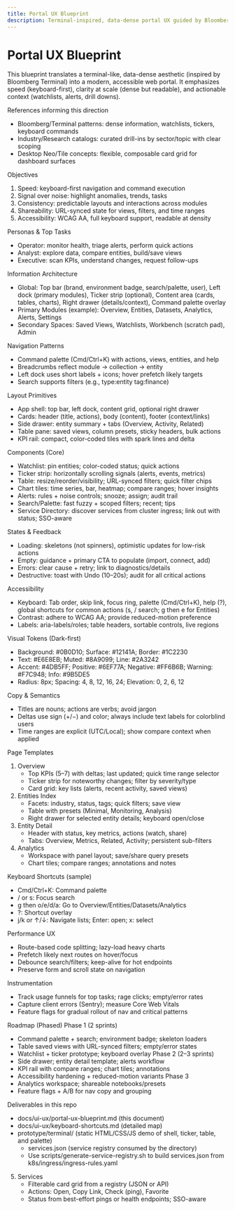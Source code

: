 ```yaml
---
title: Portal UX Blueprint
description: Terminal-inspired, data-dense portal UX guided by Bloomberg-like patterns with accessible, modern ergonomics.
---
```


# Portal UX Blueprint

This blueprint translates a terminal-like, data-dense aesthetic (inspired by Bloomberg Terminal) into a modern, accessible web portal. It emphasizes speed (keyboard-first), clarity at scale (dense but readable), and actionable context (watchlists, alerts, drill downs).

References informing this direction
- Bloomberg/Terminal patterns: dense information, watchlists, tickers, keyboard commands
- Industry/Research catalogs: curated drill-ins by sector/topic with clear scoping
- Desktop Neo/Tile concepts: flexible, composable card grid for dashboard surfaces

Objectives
1) Speed: keyboard-first navigation and command execution
2) Signal over noise: highlight anomalies, trends, tasks
3) Consistency: predictable layouts and interactions across modules
4) Shareability: URL-synced state for views, filters, and time ranges
5) Accessibility: WCAG AA, full keyboard support, readable at density

Personas & Top Tasks
- Operator: monitor health, triage alerts, perform quick actions
- Analyst: explore data, compare entities, build/save views
- Executive: scan KPIs, understand changes, request follow-ups

Information Architecture
- Global: Top bar (brand, environment badge, search/palette, user), Left dock (primary modules), Ticker strip (optional), Content area (cards, tables, charts), Right drawer (details/context), Command palette overlay
- Primary Modules (example): Overview, Entities, Datasets, Analytics, Alerts, Settings
- Secondary Spaces: Saved Views, Watchlists, Workbench (scratch pad), Admin

Navigation Patterns
- Command palette (Cmd/Ctrl+K) with actions, views, entities, and help
- Breadcrumbs reflect module → collection → entity
- Left dock uses short labels + icons; hover prefetch likely targets
- Search supports filters (e.g., type:entity tag:finance)

Layout Primitives
- App shell: top bar, left dock, content grid, optional right drawer
- Cards: header (title, actions), body (content), footer (context/links)
- Side drawer: entity summary + tabs (Overview, Activity, Related)
- Table pane: saved views, column presets, sticky headers, bulk actions
- KPI rail: compact, color-coded tiles with spark lines and delta

Components (Core)
- Watchlist: pin entities; color-coded status; quick actions
- Ticker strip: horizontally scrolling signals (alerts, events, metrics)
- Table: resize/reorder/visibility; URL-synced filters; quick filter chips
- Chart tiles: time series, bar, heatmap; compare ranges; hover insights
- Alerts: rules + noise controls; snooze; assign; audit trail
- Search/Palette: fast fuzzy + scoped filters; recent; tips
- Service Directory: discover services from cluster ingress; link out with status; SSO-aware

States & Feedback
- Loading: skeletons (not spinners), optimistic updates for low-risk actions
- Empty: guidance + primary CTA to populate (import, connect, add)
- Errors: clear cause + retry; link to diagnostics/details
- Destructive: toast with Undo (10–20s); audit for all critical actions

Accessibility
- Keyboard: Tab order, skip link, focus ring, palette (Cmd/Ctrl+K), help (?), global shortcuts for common actions (s, / search; g then e for Entities)
- Contrast: adhere to WCAG AA; provide reduced-motion preference
- Labels: aria-labels/roles; table headers, sortable controls, live regions

Visual Tokens (Dark-first)
- Background: #0B0D10; Surface: #12141A; Border: #1C2230
- Text: #E6E8EB; Muted: #8A9099; Line: #2A3242
- Accent: #4DB5FF; Positive: #6EF77A; Negative: #FF6B6B; Warning: #F7C948; Info: #9B5DE5
- Radius: 8px; Spacing: 4, 8, 12, 16, 24; Elevation: 0, 2, 6, 12

Copy & Semantics
- Titles are nouns; actions are verbs; avoid jargon
- Deltas use sign (+/−) and color; always include text labels for colorblind users
- Time ranges are explicit (UTC/Local); show compare context when applied

Page Templates
1) Overview
   - Top KPIs (5–7) with deltas; last updated; quick time range selector
   - Ticker strip for noteworthy changes; filter by severity/type
   - Card grid: key lists (alerts, recent activity, saved views)
2) Entities Index
   - Facets: industry, status, tags; quick filters; save view
   - Table with presets (Minimal, Monitoring, Analysis)
   - Right drawer for selected entity details; keyboard open/close
3) Entity Detail
   - Header with status, key metrics, actions (watch, share)
   - Tabs: Overview, Metrics, Related, Activity; persistent sub-filters
4) Analytics
   - Workspace with panel layout; save/share query presets
   - Chart tiles; compare ranges; annotations and notes

Keyboard Shortcuts (sample)
- Cmd/Ctrl+K: Command palette
- / or s: Focus search
- g then o/e/d/a: Go to Overview/Entities/Datasets/Analytics
- ?: Shortcut overlay
- j/k or ↑/↓: Navigate lists; Enter: open; x: select

Performance UX
- Route-based code splitting; lazy-load heavy charts
- Prefetch likely next routes on hover/focus
- Debounce search/filters; keep-alive for hot endpoints
- Preserve form and scroll state on navigation

Instrumentation
- Track usage funnels for top tasks; rage clicks; empty/error rates
- Capture client errors (Sentry); measure Core Web Vitals
- Feature flags for gradual rollout of nav and critical patterns

Roadmap (Phased)
Phase 1 (2 sprints)
- Command palette + search; environment badge; skeleton loaders
- Table saved views with URL-synced filters; empty/error states
- Watchlist + ticker prototype; keyboard overlay
Phase 2 (2–3 sprints)
- Side drawer; entity detail template; alerts workflow
- KPI rail with compare ranges; chart tiles; annotations
- Accessibility hardening + reduced-motion variants
Phase 3
- Analytics workspace; shareable notebooks/presets
- Feature flags + A/B for nav copy and grouping

Deliverables in this repo
- docs/ui-ux/portal-ux-blueprint.md (this document)
- docs/ui-ux/keyboard-shortcuts.md (detailed map)
- prototype/terminal/ (static HTML/CSS/JS demo of shell, ticker, table, and palette)
  - services.json (service registry consumed by the directory)
  - Use scripts/generate-service-registry.sh to build services.json from k8s/ingress/ingress-rules.yaml
5) Services
   - Filterable card grid from a registry (JSON or API)
   - Actions: Open, Copy Link, Check (ping), Favorite
   - Status from best-effort pings or health endpoints; SSO-aware

